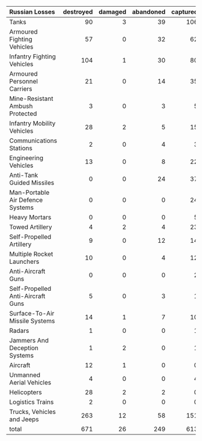 | Russian Losses                    |   destroyed |   damaged |   abandoned |   captured |   total |
|:----------------------------------|------------:|----------:|------------:|-----------:|--------:|
| Tanks                             |          90 |         3 |          39 |        106 |     238 |
| Armoured Fighting Vehicles        |          57 |         0 |          32 |         62 |     151 |
| Infantry Fighting Vehicles        |         104 |         1 |          30 |         80 |     215 |
| Armoured Personnel Carriers       |          21 |         0 |          14 |         35 |      70 |
| Mine-Resistant Ambush Protected   |           3 |         0 |           3 |          5 |      11 |
| Infantry Mobility Vehicles        |          28 |         2 |           5 |         15 |      50 |
| Communications Stations           |           2 |         0 |           4 |          3 |       9 |
| Engineering Vehicles              |          13 |         0 |           8 |         22 |      43 |
| Anti-Tank Guided Missiles         |           0 |         0 |          24 |         37 |      61 |
| Man-Portable Air Defence Systems  |           0 |         0 |           0 |         24 |      24 |
| Heavy Mortars                     |           0 |         0 |           0 |          5 |       5 |
| Towed Artillery                   |           4 |         2 |           4 |         23 |      33 |
| Self-Propelled Artillery          |           9 |         0 |          12 |         14 |      35 |
| Multiple Rocket Launchers         |          10 |         0 |           4 |         12 |      26 |
| Anti-Aircraft Guns                |           0 |         0 |           0 |          2 |       2 |
| Self-Propelled Anti-Aircraft Guns |           5 |         0 |           3 |          1 |       9 |
| Surface-To-Air Missile Systems    |          14 |         1 |           7 |         10 |      32 |
| Radars                            |           1 |         0 |           0 |          1 |       2 |
| Jammers And Deception Systems     |           1 |         2 |           0 |          1 |       4 |
| Aircraft                          |          12 |         1 |           0 |          0 |      13 |
| Unmanned Aerial Vehicles          |           4 |         0 |           0 |          4 |       8 |
| Helicopters                       |          28 |         2 |           2 |          0 |      32 |
| Logistics Trains                  |           2 |         0 |           0 |          0 |       2 |
| Trucks, Vehicles and Jeeps        |         263 |        12 |          58 |        151 |     484 |
| total                             |         671 |        26 |         249 |        613 |    1559 |